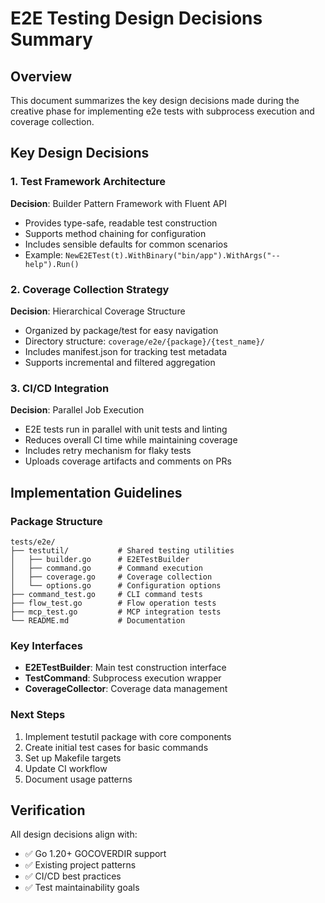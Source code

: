 # E2E Testing Design Decisions Summary

## Overview
This document summarizes the key design decisions made during the creative phase for implementing e2e tests with subprocess execution and coverage collection.

## Key Design Decisions

### 1. Test Framework Architecture
**Decision**: Builder Pattern Framework with Fluent API
- Provides type-safe, readable test construction
- Supports method chaining for configuration
- Includes sensible defaults for common scenarios
- Example: `NewE2ETest(t).WithBinary("bin/app").WithArgs("--help").Run()`

### 2. Coverage Collection Strategy
**Decision**: Hierarchical Coverage Structure
- Organized by package/test for easy navigation
- Directory structure: `coverage/e2e/{package}/{test_name}/`
- Includes manifest.json for tracking test metadata
- Supports incremental and filtered aggregation

### 3. CI/CD Integration
**Decision**: Parallel Job Execution
- E2E tests run in parallel with unit tests and linting
- Reduces overall CI time while maintaining coverage
- Includes retry mechanism for flaky tests
- Uploads coverage artifacts and comments on PRs

## Implementation Guidelines

### Package Structure
```
tests/e2e/
├── testutil/           # Shared testing utilities
│   ├── builder.go      # E2ETestBuilder
│   ├── command.go      # Command execution
│   ├── coverage.go     # Coverage collection
│   └── options.go      # Configuration options
├── command_test.go     # CLI command tests
├── flow_test.go        # Flow operation tests
├── mcp_test.go         # MCP integration tests
└── README.md           # Documentation
```

### Key Interfaces
- **E2ETestBuilder**: Main test construction interface
- **TestCommand**: Subprocess execution wrapper
- **CoverageCollector**: Coverage data management

### Next Steps
1. Implement testutil package with core components
2. Create initial test cases for basic commands
3. Set up Makefile targets
4. Update CI workflow
5. Document usage patterns

## Verification
All design decisions align with:
- ✅ Go 1.20+ GOCOVERDIR support
- ✅ Existing project patterns
- ✅ CI/CD best practices
- ✅ Test maintainability goals
